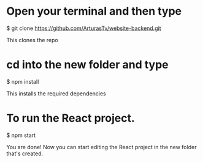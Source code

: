 # Open your terminal and then type

$ git clone https://github.com/ArturasTv/website-backend.git

This clones the repo

# cd into the new folder and type

$ npm install

This installs the required dependencies

# To run the React project.
$ npm start

You are done! Now you can start editing the React project in the new folder that's created.
